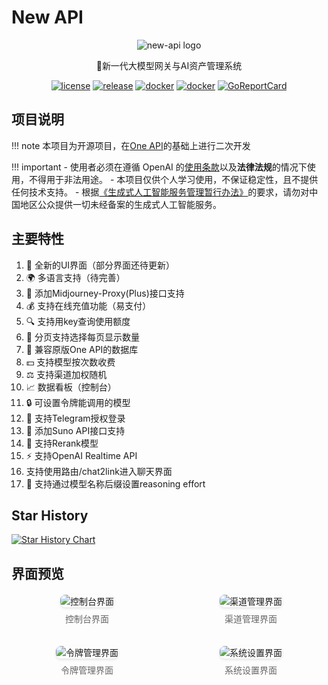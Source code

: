 # New API

<div align="center">
<img src="/web/public/logo.png" alt="new-api logo"/>

🍥新一代大模型网关与AI资产管理系统

[![license](https://img.shields.io/github/license/Calcium-Ion/new-api?color=brightgreen)](https://raw.githubusercontent.com/Calcium-Ion/new-api/main/LICENSE)
[![release](https://img.shields.io/github/v/release/Calcium-Ion/new-api?color=brightgreen&include_prereleases)](https://github.com/Calcium-Ion/new-api/releases/latest)
[![docker](https://img.shields.io/badge/docker-ghcr.io-blue)](https://github.com/users/Calcium-Ion/packages/container/package/new-api)
[![docker](https://img.shields.io/badge/docker-dockerHub-blue)](https://hub.docker.com/r/CalciumIon/new-api)
[![GoReportCard](https://goreportcard.com/badge/github.com/Calcium-Ion/new-api)](https://goreportcard.com/report/github.com/Calcium-Ion/new-api)
</div>

## 项目说明

!!! note
    本项目为开源项目，在[One API](https://github.com/songquanpeng/one-api)的基础上进行二次开发

!!! important
    - 使用者必须在遵循 OpenAI 的[使用条款](https://openai.com/policies/terms-of-use)以及**法律法规**的情况下使用，不得用于非法用途。
    - 本项目仅供个人学习使用，不保证稳定性，且不提供任何技术支持。
    - 根据[《生成式人工智能服务管理暂行办法》](http://www.cac.gov.cn/2023-07/13/c_1690898327029107.htm)的要求，请勿对中国地区公众提供一切未经备案的生成式人工智能服务。

## 主要特性

1. 🎨 全新的UI界面（部分界面还待更新）
2. 🌍 多语言支持（待完善）
3. 🎨 添加Midjourney-Proxy(Plus)接口支持
4. 💰 支持在线充值功能（易支付）
5. 🔍 支持用key查询使用额度
6. 📑 分页支持选择每页显示数量
7. 🔄 兼容原版One API的数据库
8. 💵 支持模型按次数收费
9. ⚖️ 支持渠道加权随机
10. 📈 数据看板（控制台）
11. 🔒 可设置令牌能调用的模型
12. 🤖 支持Telegram授权登录
13. 🎵 添加Suno API接口支持
14. 🔄 支持Rerank模型
15. ⚡ 支持OpenAI Realtime API
16. 支持使用路由/chat2link进入聊天界面
17. 🧠 支持通过模型名称后缀设置reasoning effort

## Star History

[![Star History Chart](https://api.star-history.com/svg?repos=Calcium-Ion/new-api&type=Date)](https://star-history.com/#Calcium-Ion/new-api&Date)

## 界面预览

<div class="image-grid">
    <div class="image-item">
        <img src="https://github.com/user-attachments/assets/a0dcd349-5df8-4dc8-9acf-ca272b239919" alt="控制台界面">
        <p>控制台界面</p>
    </div>
    <div class="image-item">
        <img src="https://github.com/user-attachments/assets/c7d0f7e1-729c-43e2-ac7c-2cb73b0afc8e" alt="渠道管理界面">
        <p>渠道管理界面</p>
    </div>
    <div class="image-item">
        <img src="https://github.com/user-attachments/assets/29f81de5-33fc-4fc5-a5ff-f9b54b653c7c" alt="令牌管理界面">
        <p>令牌管理界面</p>
    </div>
    <div class="image-item">
        <img src="https://github.com/user-attachments/assets/4fa53e18-d2c5-477a-9b26-b86e44c71e35" alt="系统设置界面">
        <p>系统设置界面</p>
    </div>
</div>

<style>
.image-grid {
    display: grid;
    grid-template-columns: repeat(2, 1fr);
    gap: 20px;
    margin: 20px 0;
}
.image-item {
    text-align: center;
}
.image-item img {
    max-width: 100%;
    border-radius: 8px;
    box-shadow: 0 2px 4px rgba(0,0,0,0.1);
}
.image-item p {
    margin-top: 8px;
    color: #666;
}
</style>
